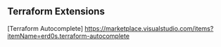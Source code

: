 ## Terraform Extensions
[Terraform Autocomplete] https://marketplace.visualstudio.com/items?itemName=erd0s.terraform-autocomplete